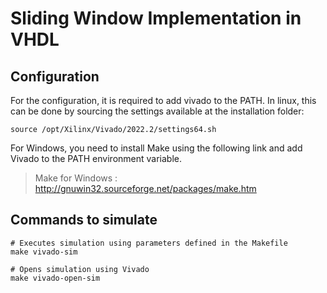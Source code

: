 # Sliding Window Implementation in VHDL

## Configuration

For the configuration, it is required to add vivado to the PATH. In linux, this can be done by sourcing the settings available at the installation folder:
```
source /opt/Xilinx/Vivado/2022.2/settings64.sh
```

For Windows, you need to install Make using the following link and add Vivado to the PATH environment variable.

> Make for Windows : http://gnuwin32.sourceforge.net/packages/make.htm

## Commands to simulate

```
# Executes simulation using parameters defined in the Makefile
make vivado-sim

# Opens simulation using Vivado
make vivado-open-sim
```